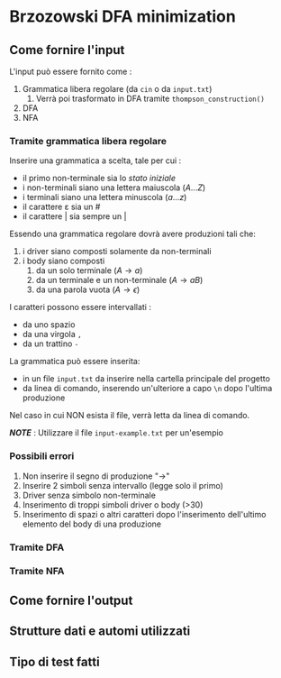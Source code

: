 # Brzozowski DFA minimization

## Come fornire l'input

L'input può essere fornito come :
1. Grammatica libera regolare (da `cin` o da `input.txt`)
   1. Verrà poi trasformato in DFA tramite `thompson_construction()`
2. DFA
3. NFA

### Tramite grammatica libera regolare

Inserire una grammatica a scelta, tale per cui :
* il primo non-terminale sia lo *stato iniziale*
* i non-terminali siano una lettera maiuscola ($A...Z$)
* i terminali siano una lettera minuscola ($a...z$)
* il carattere ɛ sia un $\#$
* il carattere | sia sempre un $|$

Essendo una grammatica regolare dovrà avere produzioni tali che:
1. i driver siano composti solamente da non-terminali
2. i body siano composti
   1. da un solo terminale ($A \to a$)
   2. da un terminale e un non-terminale ($A \to aB$)
   3. da una parola vuota ($A \to \epsilon$)

I caratteri possono essere intervallati :
* da uno spazio ` `
* da una virgola `,`
* da un trattino `-`

La grammatica può essere inserita:
* in un file `input.txt` da inserire nella cartella principale del progetto
* da linea di comando, inserendo un'ulteriore a capo `\n` dopo l'ultima produzione

Nel caso in cui NON esista il file, verrà letta da linea di comando.

_**NOTE**_ : Utilizzare il file `input-example.txt` per un'esempio

### Possibili errori

1. Non inserire il segno di produzione "->"
2. Inserire 2 simboli senza intervallo (legge solo il primo)
3. Driver senza simbolo non-terminale
4. Inserimento di troppi simboli driver o body (>30)
5. Inserimento di spazi o altri caratteri dopo l'inserimento dell'ultimo elemento del body di una produzione

### Tramite DFA

### Tramite NFA

## Come fornire l'output



## Strutture dati e automi utilizzati


## Tipo di test fatti


